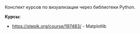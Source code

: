 Конспект курсов по визуализации через библиотеки Python.

**Курсы:**
* https://stepik.org/course/197483/ - Matplotlib
